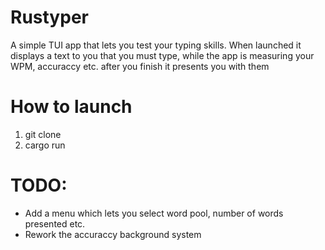 # Rustyper
A simple TUI app that lets you test your typing skills. When launched it displays a text to you that you must type, while the app is measuring your WPM, accuraccy etc. after you finish it presents you with them
# How to launch 
1. git clone
2. cargo run
# TODO:
- Add a menu which lets you select word pool, number of words presented etc.
- Rework the accuraccy background system
